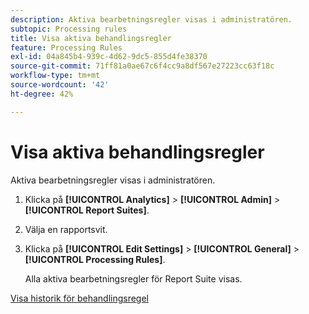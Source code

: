 ```yaml
---
description: Aktiva bearbetningsregler visas i administratören.
subtopic: Processing rules
title: Visa aktiva behandlingsregler
feature: Processing Rules
exl-id: 04a845b4-939c-4d62-9dc5-855d4fe38370
source-git-commit: 71ff81a0ae67c6f4cc9a8df567e27223cc63f18c
workflow-type: tm+mt
source-wordcount: '42'
ht-degree: 42%

---
```


# Visa aktiva behandlingsregler

Aktiva bearbetningsregler visas i administratören.

1. Klicka på **[!UICONTROL Analytics]** > **[!UICONTROL Admin]** > **[!UICONTROL Report Suites]**.
1. Välja en rapportsvit.
1. Klicka på **[!UICONTROL Edit Settings]** > **[!UICONTROL General]** > **[!UICONTROL Processing Rules]**.

   Alla aktiva bearbetningsregler för Report Suite visas.

[Visa historik för behandlingsregel](/help/admin/admin/c-manage-report-suites/c-edit-report-suites/general/c-processing-rules/c-processing-rules-configuration/t-processing-rule-view-history.md)